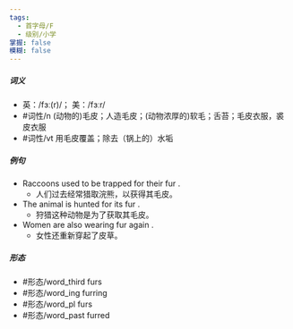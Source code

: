 ```yaml
---
tags:
  - 首字母/F
  - 级别/小学
掌握: false
模糊: false
---
```

##### 词义
- 英：/fɜː(r)/； 美：/fɜːr/
- #词性/n  (动物的)毛皮；人造毛皮；(动物浓厚的)软毛；舌苔；毛皮衣服，裘皮衣服
- #词性/vt  用毛皮覆盖；除去（锅上的）水垢
##### 例句
- Raccoons used to be trapped for their fur .
	- 人们过去经常猎取浣熊，以获得其毛皮。
- The animal is hunted for its fur .
	- 狩猎这种动物是为了获取其毛皮。
- Women are also wearing fur again .
	- 女性还重新穿起了皮草。
##### 形态
- #形态/word_third furs
- #形态/word_ing furring
- #形态/word_pl furs
- #形态/word_past furred
